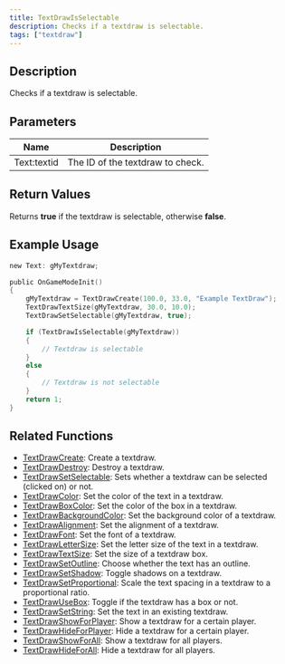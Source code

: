 ```yaml
---
title: TextDrawIsSelectable
description: Checks if a textdraw is selectable.
tags: ["textdraw"]
---
```


<VersionWarn version='omp v1.1.0.2612' />

## Description

Checks if a textdraw is selectable.

## Parameters

| Name      | Description                        |
| --------- | ---------------------------------- |
| Text:textid | The ID of the textdraw to check. |

## Return Values

Returns **true** if the textdraw is selectable, otherwise **false**.

## Example Usage

```c
new Text: gMyTextdraw;

public OnGameModeInit()
{
    gMyTextdraw = TextDrawCreate(100.0, 33.0, "Example TextDraw");
    TextDrawTextSize(gMyTextdraw, 30.0, 10.0);
    TextDrawSetSelectable(gMyTextdraw, true);

    if (TextDrawIsSelectable(gMyTextdraw))
    {
        // Textdraw is selectable
    }
    else
    {
        // Textdraw is not selectable
    }
    return 1;
}
```

## Related Functions

- [TextDrawCreate](TextDrawCreate): Create a textdraw.
- [TextDrawDestroy](TextDrawDestroy): Destroy a textdraw.
- [TextDrawSetSelectable](TextDrawSetSelectable): Sets whether a textdraw can be selected (clicked on) or not.
- [TextDrawColor](TextDrawColor): Set the color of the text in a textdraw.
- [TextDrawBoxColor](TextDrawBoxColor): Set the color of the box in a textdraw.
- [TextDrawBackgroundColor](TextDrawBackgroundColor): Set the background color of a textdraw.
- [TextDrawAlignment](TextDrawAlignment): Set the alignment of a textdraw.
- [TextDrawFont](TextDrawFont): Set the font of a textdraw.
- [TextDrawLetterSize](TextDrawLetterSize): Set the letter size of the text in a textdraw.
- [TextDrawTextSize](TextDrawTextSize): Set the size of a textdraw box.
- [TextDrawSetOutline](TextDrawSetOutline): Choose whether the text has an outline.
- [TextDrawSetShadow](TextDrawSetShadow): Toggle shadows on a textdraw.
- [TextDrawSetProportional](TextDrawSetProportional): Scale the text spacing in a textdraw to a proportional ratio.
- [TextDrawUseBox](TextDrawUseBox): Toggle if the textdraw has a box or not.
- [TextDrawSetString](TextDrawSetString): Set the text in an existing textdraw.
- [TextDrawShowForPlayer](TextDrawShowForPlayer): Show a textdraw for a certain player.
- [TextDrawHideForPlayer](TextDrawHideForPlayer): Hide a textdraw for a certain player.
- [TextDrawShowForAll](TextDrawShowForAll): Show a textdraw for all players.
- [TextDrawHideForAll](TextDrawHideForAll): Hide a textdraw for all players.
